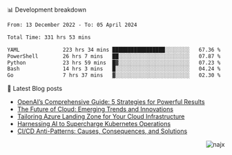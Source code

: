 📊 Development breakdown
<!--START_SECTION:waka-->

```txt
From: 13 December 2022 - To: 05 April 2024

Total Time: 331 hrs 53 mins

YAML              223 hrs 34 mins █████████████████░░░░░░░░   67.36 %
PowerShell        26 hrs 7 mins   ██░░░░░░░░░░░░░░░░░░░░░░░   07.87 %
Python            23 hrs 59 mins  █▓░░░░░░░░░░░░░░░░░░░░░░░   07.23 %
Bash              14 hrs 3 mins   █░░░░░░░░░░░░░░░░░░░░░░░░   04.24 %
Go                7 hrs 37 mins   ▓░░░░░░░░░░░░░░░░░░░░░░░░   02.30 %
```

<!--END_SECTION:waka-->

📕 Latest Blog posts

<!-- BLOG-POST-LIST:START -->
- [OpenAI’s Comprehensive Guide: 5 Strategies for Powerful Results](https://najx.dev/openai's-comprehensive-guide-to-prompt-writing-five-new-strategies-for-powerful-results/)
- [The Future of Cloud: Emerging Trends and Innovations](https://najx.dev/the-future-of-cloud-emerging-trends-and-innovations/)
- [Tailoring Azure Landing Zone for Your Cloud Infrastructure](https://najx.dev/tailoring-your-azure-landing-zone-for-cloud-infrastructure/)
- [Harnessing AI to Supercharge Kubernetes Operations](https://najx.dev/harnessing-ai-to-supercharge-kubernetes-operations/)
- [CI/CD Anti-Patterns: Causes, Consequences, and Solutions](https://najx.dev/cicd-anti-patterns/)
<!-- BLOG-POST-LIST:END -->

<p align="right">
  <img src="https://komarev.com/ghpvc/?username=najx&label=GitHub%20Profile%20Views&color=yellow&style=flat" alt="najx" />
</p align="center">
